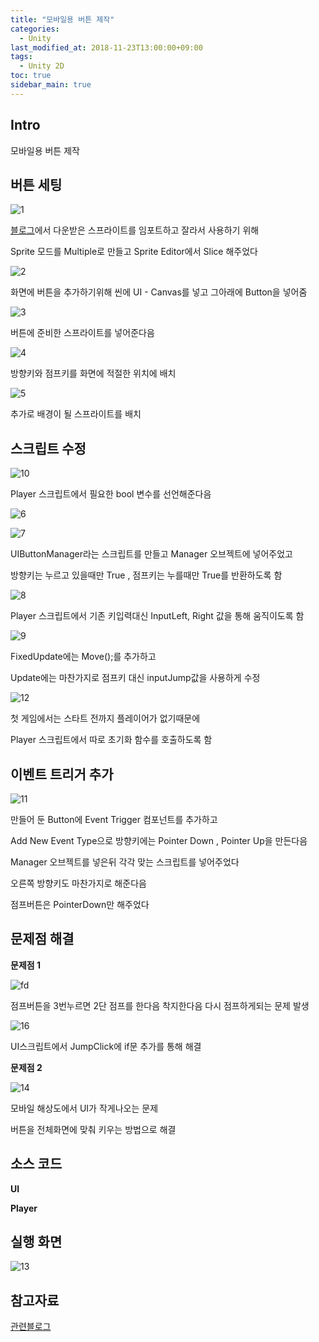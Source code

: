 ```yaml
---
title: "모바일용 버튼 제작"
categories: 
  - Unity
last_modified_at: 2018-11-23T13:00:00+09:00
tags: 
  - Unity 2D
toc: true
sidebar_main: true
---
```


## Intro

모바일용 버튼 제작



## 버튼 세팅

![1](https://github.com/lesslate/lesslate.github.io/blob/master/assets/img/Unity/button/1.png?raw=true)

[블로그](http://blog.naver.com/PostView.nhn?blogId=gold_metal&logNo=220894565141&categoryNo=40&parentCategoryNo=0&viewDate=&currentPage=1&postListTopCurrentPage=1&from=postView&userTopListOpen=true&userTopListCount=5&userTopListManageOpen=false&userTopListCurrentPage=1)에서 다운받은 스프라이트를 임포트하고 잘라서 사용하기 위해

Sprite 모드를 Multiple로 만들고 Sprite Editor에서 Slice 해주었다

![2](https://github.com/lesslate/lesslate.github.io/blob/master/assets/img/Unity/button/2.png?raw=true)

화면에 버튼을 추가하기위해 씬에 UI - Canvas를 넣고 그아래에 Button을 넣어줌

![3](https://github.com/lesslate/lesslate.github.io/blob/master/assets/img/Unity/button/3.png?raw=true)

버튼에 준비한 스프라이트를 넣어준다음

![4](https://github.com/lesslate/lesslate.github.io/blob/master/assets/img/Unity/button/4.png?raw=true)

방향키와 점프키를 화면에 적절한 위치에 배치



![5](https://github.com/lesslate/lesslate.github.io/blob/master/assets/img/Unity/button/5.png?raw=true)

추가로 배경이 될 스프라이트를 배치


## 스크립트 수정

![10](https://github.com/lesslate/lesslate.github.io/blob/master/assets/img/Unity/button/10.png?raw=true)

Player 스크립트에서 필요한 bool 변수를 선언해준다음

![6](https://github.com/lesslate/lesslate.github.io/blob/master/assets/img/Unity/button/6.png?raw=true)

![7](https://github.com/lesslate/lesslate.github.io/blob/master/assets/img/Unity/button/7.png?raw=true)

UIButtonManager라는 스크립트를 만들고 Manager 오브젝트에 넣어주었고

방향키는 누르고 있을때만 True , 점프키는 누를때만 True를 반환하도록 함

![8](https://github.com/lesslate/lesslate.github.io/blob/master/assets/img/Unity/button/8.png?raw=true)

Player 스크립트에서 기존 키입력대신 InputLeft, Right 값을 통해 움직이도록 함

![9](https://github.com/lesslate/lesslate.github.io/blob/master/assets/img/Unity/button/9.png?raw=true)

FixedUpdate에는 Move();를 추가하고

Update에는 마찬가지로 점프키 대신 inputJump값을 사용하게 수정

![12](https://github.com/lesslate/lesslate.github.io/blob/master/assets/img/Unity/button/12.png?raw=true)

첫 게임에서는 스타트 전까지 플레이어가 없기때문에

Player 스크립트에서 따로 초기화 함수를 호출하도록 함

## 이벤트 트리거 추가

![11](https://github.com/lesslate/lesslate.github.io/blob/master/assets/img/Unity/button/11.png?raw=true)

만들어 둔 Button에 Event Trigger 컴포넌트를 추가하고

Add New Event Type으로 방향키에는 Pointer Down , Pointer Up을 만든다음

Manager 오브젝트를 넣은뒤 각각 맞는 스크립트를 넣어주었다

오른쪽 방향키도 마찬가지로 해준다음

점프버튼은 PointerDown만 해주었다


## 문제점 해결

**문제점 1**

![fd](https://github.com/lesslate/lesslate.github.io/blob/master/assets/img/Unity/button/fd.gif?raw=true)

점프버튼을 3번누르면 2단 점프를 한다음 착지한다음 다시 점프하게되는 문제 발생

![16](https://github.com/lesslate/lesslate.github.io/blob/master/assets/img/Unity/button/16.png?raw=true)

UI스크립트에서 JumpClick에 if문 추가를 통해 해결



**문제점 2**

![14](https://github.com/lesslate/lesslate.github.io/blob/master/assets/img/Unity/button/14.jpg?raw=true)

모바일 해상도에서 UI가 작게나오는 문제

버튼을 전체화면에 맞춰 키우는 방법으로 해결

## 소스 코드

**UI**

<script src="https://gist.github.com/lesslate/334cf698fcd2e34da3c7c89092ec42d8.js"></script>

**Player**

<script src="https://gist.github.com/lesslate/40deaf92cbb7461d944a0ade31a50ec9.js"></script>


## 실행 화면

![13](https://github.com/lesslate/lesslate.github.io/blob/master/assets/img/Unity/button/13.gif?raw=true)

## 참고자료

[관련블로그](http://blog.naver.com/PostView.nhn?blogId=gold_metal&logNo=220894565141&categoryNo=40&parentCategoryNo=0&viewDate=&currentPage=1&postListTopCurrentPage=1&from=postView&userTopListOpen=true&userTopListCount=5&userTopListManageOpen=false&userTopListCurrentPage=1)